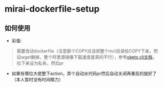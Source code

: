 # mirai-dockerfile-setup
## 如何使用
* 彩蛋:
> 需要改动dockerfile（注意那个COPY应该把整个mcl目录给COPY下来，然后wget删掉，整个阿里源镜像下载速度是真的不行），参考[oketo cli文档](https://www.okteto.com/docs/cloud/okteto-cli)，拉下来设为私有，然后pr
* 如果有哪位大佬整下action，弄个自动水代码pr然后自动关闭再重启的就好了（本人暂时没有时间精力）
